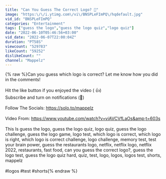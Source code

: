 ```yaml
---
title: "Can You Guess The Correct Logo? 🤔"
image: "https:\/\/i.ytimg.com\/vi\/BNSPLeFImPQ\/hqdefault.jpg"
vid_id: "BNSPLeFImPQ"
categories: "Entertainment"
tags: ["guess the logo","guess the logo quiz","logo quiz"]
date: "2022-06-10T05:46:56+03:00"
vid_date: "2022-06-07T22:00:04Z"
duration: "PT58S"
viewcount: "529783"
likeCount: "59252"
dislikeCount: ""
channel: "Mappelz"
---
```

{% raw %}Can you guess which logo is correct? Let me know how you did in the comments!<br /><br />Hit the like button if you enjoyed the video ( 👍)<br />Subscribe and turn on notifications (🔔)<br /><br />Follow The Socials: <a rel="nofollow" target="blank" href="https://solo.to/mappelz">https://solo.to/mappelz</a><br /><br />Video From: <a rel="nofollow" target="blank" href="https://www.youtube.com/watch?v=viAVCVfLaOs&amp;t=603s">https://www.youtube.com/watch?v=viAVCVfLaOs&amp;t=603s</a><br /><br />This Is guess the logo, guess the logo quiz, logo quiz, guess the logo challenge, guess the logo game, logo test, which logo is correct, which logo is right, which logo is correct challenge, logo challenge, memory test, test your brain power, guess the restaurants logo, netflix, netflix logo, netflix 2022, restaurants, fast food, can you guess the correct logo?, guess the logo test, guess the logo quiz hard, quiz, test, logo, logos, logos test, shorts, mappelz<br /><br />#logos #test #shorts{% endraw %}
